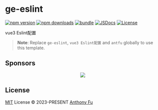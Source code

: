 # ge-eslint

[![npm version][npm-version-src]][npm-version-href]
[![npm downloads][npm-downloads-src]][npm-downloads-href]
[![bundle][bundle-src]][bundle-href]
[![JSDocs][jsdocs-src]][jsdocs-href]
[![License][license-src]][license-href]

vue3 Eslint配置

> **Note**:
> Replace `ge-eslint`, `vue3 Eslint配置` and `antfu` globally to use this template.

## Sponsors

<p align="center">
  <a href="https://cdn.jsdelivr.net/gh/antfu/static/sponsors.svg">
    <img src='https://cdn.jsdelivr.net/gh/antfu/static/sponsors.svg'/>
  </a>
</p>

## License

[MIT](./LICENSE) License © 2023-PRESENT [Anthony Fu](https://github.com/antfu)


<!-- Badges -->

[npm-version-src]: https://img.shields.io/npm/v/ge-eslint?style=flat&colorA=080f12&colorB=1fa669
[npm-version-href]: https://npmjs.com/package/ge-eslint
[npm-downloads-src]: https://img.shields.io/npm/dm/ge-eslint?style=flat&colorA=080f12&colorB=1fa669
[npm-downloads-href]: https://npmjs.com/package/ge-eslint
[bundle-src]: https://img.shields.io/bundlephobia/minzip/ge-eslint?style=flat&colorA=080f12&colorB=1fa669&label=minzip
[bundle-href]: https://bundlephobia.com/result?p=ge-eslint
[license-src]: https://img.shields.io/github/license/antfu/ge-eslint.svg?style=flat&colorA=080f12&colorB=1fa669
[license-href]: https://github.com/antfu/ge-eslint/blob/main/LICENSE
[jsdocs-src]: https://img.shields.io/badge/jsdocs-reference-080f12?style=flat&colorA=080f12&colorB=1fa669
[jsdocs-href]: https://www.jsdocs.io/package/ge-eslint
